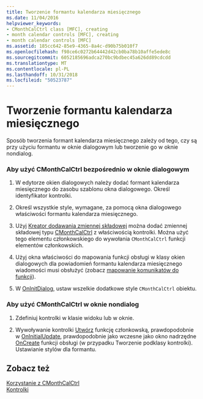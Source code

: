 ```yaml
---
title: Tworzenie formantu kalendarza miesięcznego
ms.date: 11/04/2016
helpviewer_keywords:
- CMonthCalCtrl class [MFC], creating
- month calendar controls [MFC], creating
- month calendar controls [MFC]
ms.assetid: 185cc642-85e9-4365-8a4c-d90b75b010f7
ms.openlocfilehash: f98ce6c0272b64442d42cb0ba78b10affe5ede8c
ms.sourcegitcommit: 6052185696adca270bc9bdbec45a626dd89cdcdd
ms.translationtype: MT
ms.contentlocale: pl-PL
ms.lasthandoff: 10/31/2018
ms.locfileid: "50523787"
---
```

# <a name="creating-the-month-calendar-control"></a>Tworzenie formantu kalendarza miesięcznego

Sposób tworzenia formant kalendarza miesięcznego zależy od tego, czy są przy użyciu formantu w oknie dialogowym lub tworzenie go w oknie nondialog.

### <a name="to-use-cmonthcalctrl-directly-in-a-dialog-box"></a>Aby użyć CMonthCalCtrl bezpośrednio w oknie dialogowym

1. W edytorze okien dialogowych należy dodać formant kalendarza miesięcznego do zasobu szablonu okna dialogowego. Określ identyfikator kontrolki.

1. Określ wszystkie style, wymagane, za pomocą okna dialogowego właściwości formantu kalendarza miesięcznego.

1. Użyj [Kreator dodawania zmiennej składowej](../ide/adding-a-member-variable-visual-cpp.md) można dodać zmiennej składowej typu [CMonthCalCtrl](../mfc/reference/cmonthcalctrl-class.md) z właściwością kontrolki. Można użyć tego elementu członkowskiego do wywołania `CMonthCalCtrl` funkcji elementów członkowskich.

1. Użyj okna właściwości do mapowania funkcji obsługi w klasy okien dialogowych dla powiadomień formantu kalendarza miesięcznego wiadomości musi obsłużyć (zobacz [mapowanie komunikatów do funkcji](../mfc/reference/mapping-messages-to-functions.md)).

1. W [OnInitDialog](../mfc/reference/cdialog-class.md#oninitdialog), ustaw wszelkie dodatkowe style `CMonthCalCtrl` obiektu.

### <a name="to-use-cmonthcalctrl-in-a-nondialog-window"></a>Aby użyć CMonthCalCtrl w oknie nondialog

1. Zdefiniuj kontrolki w klasie widoku lub w oknie.

1. Wywoływanie kontrolki [Utwórz](../mfc/reference/cmonthcalctrl-class.md#create) funkcję członkowską, prawdopodobnie w [OnInitialUpdate](../mfc/reference/cview-class.md#oninitialupdate), prawdopodobnie jako wczesne jako okno nadrzędne [OnCreate](../mfc/reference/cwnd-class.md#oncreate) funkcji obsługi (w przypadku Tworzenie podklasy kontrolki). Ustawianie stylów dla formantu.

## <a name="see-also"></a>Zobacz też

[Korzystanie z CMonthCalCtrl](../mfc/using-cmonthcalctrl.md)<br/>
[Kontrolki](../mfc/controls-mfc.md)

